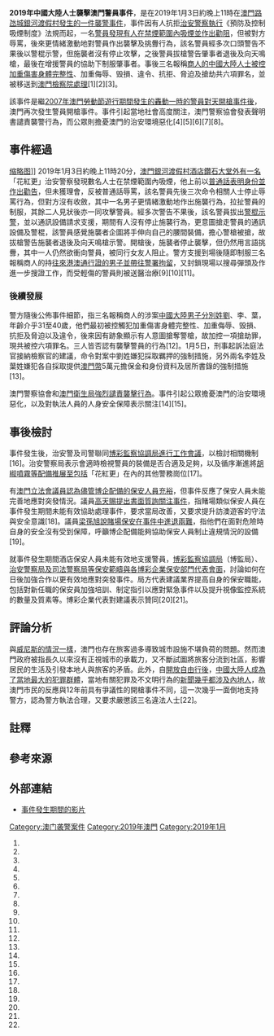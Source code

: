 **2019年中國大陸人士襲擊澳門警員事件**，是在2019年1月3日約晚上11時在[澳門](../Page/澳門.md "wikilink")[路氹城](../Page/路氹城.md "wikilink")[銀河渡假村發生的一件襲警事件](../Page/澳門銀河.md "wikilink")，事件因有人抗拒[治安警察執行](../Page/警察.md "wikilink")《預防及控制吸煙制度》法規而起，一名[警員發現有人在禁煙範圍內吸煙並作出勸阻](../Page/警察.md "wikilink")，但被對方辱罵，後來更情緒激動地對警員作出襲擊及挑釁行為，該名警員經多次口頭警告不果後以警棍示警，但施襲者沒有停止攻擊，之後警員拔槍警告肇事者退後及向天鳴槍，最後在增援警員的協助下制服肇事者。事後三名報稱[商人的](../Page/商人.md "wikilink")[中國大陸人士被控加重傷害身體完整性](https://zh.wikipedia.org/wiki/中國大陸 "wikilink")、加重侮辱、毁損、違令、抗拒、脅迫及搶劫共六項罪名，並被移送到[澳門檢察院處理](https://zh.wikipedia.org/wiki/澳門檢察院 "wikilink")\[1\]\[2\]\[3\]。

該事件是繼[2007年澳門勞動節遊行期間發生的轟動一時的警員對天開槍事件後](../Page/2007年澳門勞動節遊行.md "wikilink")，澳門再次發生警員開槍事件。事件引起當地社會高度關注，澳門警察協會發表聲明書譴責襲警行為，而公眾則擔憂澳門的治安環境惡化\[4\]\[5\]\[6\]\[7\]\[8\]。

## 事件經過

[缩略图](https://zh.wikipedia.org/wiki/File:Galaxy_Macau_Night_view_201606.jpg "fig:缩略图")\]\]
2019年1月3日約晚上11時20分，[澳門銀河渡假村酒店鑽石大堂外有一名](../Page/澳門銀河.md "wikilink")「花紅更」治安警察發現數名人士在禁煙範圍內吸煙，他上前以[普通話表明身份並作出勸告](https://zh.wikipedia.org/wiki/普通話 "wikilink")，但未獲理會，反被普通話辱罵，該名警員先後三次命令相關人士停止辱罵行為，但對方沒有收斂，其中一名男子更情緒激動地作出施襲行為，拉扯警員的制服，其餘二人見狀後亦一同攻擊警員。經多次警告不果後，該名警員拔出[警棍示警](../Page/警棍.md "wikilink")，並以通訊設備請求支援，期間有人沒有停止施襲行為，更意圖搶走警員的通訊設備及警棍，該警員感覺施襲者企圖將手伸向自己的腰間裝備，擔心警槍被搶，故拔槍警告施襲者退後及向天鳴槍示警。開槍後，施襲者停止襲擊，但仍然用言語挑釁，其中一人仍然欲衝向警員，被同行女友人阻止。警方支援到場後隨即制服三名報稱商人的持[往來港澳通行證的男子並帶往警署拘留](https://zh.wikipedia.org/wiki/往來港澳通行證 "wikilink")，又封鎖現場以搜尋彈頭及作進一步搜證工作，而受輕傷的警員則被送醫治療\[9\]\[10\]\[11\]。

### 後續發展

警方隨後公佈事件細節，指三名報稱商人的涉案[中國大陸男子分別姓劉](https://zh.wikipedia.org/wiki/中國大陸 "wikilink")、李、葉，年齡介乎31至40歲，他們最初被控觸犯加重傷害身體完整性、加重侮辱、毁損、抗拒及脅迫以及違令，後來因有跡象顯示有人意圖搶奪警槍，故加控一項搶劫罪，現共被控六項罪名。三人皆否認有襲擊警員的行為\[12\]。1月5日，刑事起訴法庭法官接納檢察官的建議，命令對案中劉姓嫌犯採取羈押的強制措施，另外兩名李姓及葉姓嫌犯各自採取提供[澳門幣](https://zh.wikipedia.org/wiki/澳門幣 "wikilink")5萬元擔保金和身份資料及居所書錄的強制措施\[13\]。

澳門警察協會和[澳門衛生局強烈譴責襲擊行為](../Page/澳門特別行政區政府衛生局.md "wikilink")。事件引起公眾擔憂澳門的治安環境惡化，以及對執法人員的人身安全保障表示關注\[14\]\[15\]。

## 事後檢討

事件發生後，治安警及司警聯同[博彩監察協調局進行工作會議](../Page/博彩監察協調局.md "wikilink")，以檢討相關機制\[16\]。治安警察局表示會適時檢視警員的裝備是否合適及足夠，以及循序漸進將[胡椒噴霧等配備推展至包括](../Page/胡椒噴霧.md "wikilink")「花紅更」在內的其他警務崗位\[17\]。

有[澳門立法會](https://zh.wikipedia.org/wiki/澳門立法會 "wikilink")[議員認為儘管博企配備的保安人員充裕](https://zh.wikipedia.org/wiki/議員 "wikilink")，但事件反應了保安人員未能完善地應對突發情況。議員[高天賜提出書面質詢關注事件](../Page/高天賜.md "wikilink")，指賭場類似保安人員在事件發生期間未能有效協助處理事件，要求當局改善，又要求提升訪澳遊客的守法與安全意識\[18\]。議員[梁孫旭說賭場保安在事件中進退兩難](https://zh.wikipedia.org/wiki/梁孫旭 "wikilink")，指他們在面對危險時自身的安全沒有受到保障，呼籲博企配備能夠協助保安人員制止違規情況的設備\[19\]。

就事件發生期間酒店保安人員未能有效地支援警員，[博彩監察協調局](../Page/博彩監察協調局.md "wikilink")（博監局）、[治安警察局及](../Page/治安警察局.md "wikilink")[司法警察局等保安範疇與各博彩企業保安部門代表會面](../Page/司法警察局.md "wikilink")，討論如何在日後加強合作以更有效地應對突發事件。局方代表建議業界提高自身的保安職能，包括對新任職的保安員加強培訓、制定指引以應對緊急事件以及提升視像監控系統的數量及質素等。博彩企業代表對建議表示贊同\[20\]\[21\]。

## 評論分析

與[威尼斯的情況一樣](../Page/威尼斯.md "wikilink")，澳門也存在旅客過多導致城市設施不堪負荷的問題。然而澳門政府被指長久以來沒有正視城市的承載力，又不斷試圖將旅客分流到社區，影響居民的生活及引發本地人與旅客的矛盾。此外，自[開放自由行後](../Page/港澳個人遊.md "wikilink")，[中國大陸人成為了當地最大的犯罪群體](https://zh.wikipedia.org/wiki/中國大陸人 "wikilink")，當地有關犯罪及不文明行為的[新聞幾乎都涉及內地人](https://zh.wikipedia.org/wiki/新聞 "wikilink")，故澳門市民的反應與12年前具有爭議性的開槍事件不同，這一次幾乎一面倒地支持警方，認為警方執法合理，又要求嚴懲該三名違法人士\[22\]。

## 註釋

## 參考來源

## 外部連結

  - [事件發生期間的影片](https://www.youtube.com/watch?v=otwDN25h5YQ)

[Category:澳门袭警案件](https://zh.wikipedia.org/wiki/Category:澳门袭警案件 "wikilink")
[Category:2019年澳門](https://zh.wikipedia.org/wiki/Category:2019年澳門 "wikilink")
[Category:2019年1月](https://zh.wikipedia.org/wiki/Category:2019年1月 "wikilink")

1.

2.

3.

4.
5.

6.

7.

8.

9.
10.

11.

12.

13.

14.
15.
16.

17.

18.

19.

20.
21.

22.